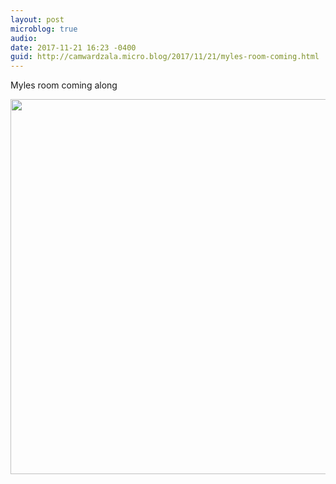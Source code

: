 ```yaml
---
layout: post
microblog: true
audio: 
date: 2017-11-21 16:23 -0400
guid: http://camwardzala.micro.blog/2017/11/21/myles-room-coming.html
---
```

Myles room coming along

<img src="http://camwardzala.com/uploads/2018/b26c36eae3.jpg" width="600" height="600" />
